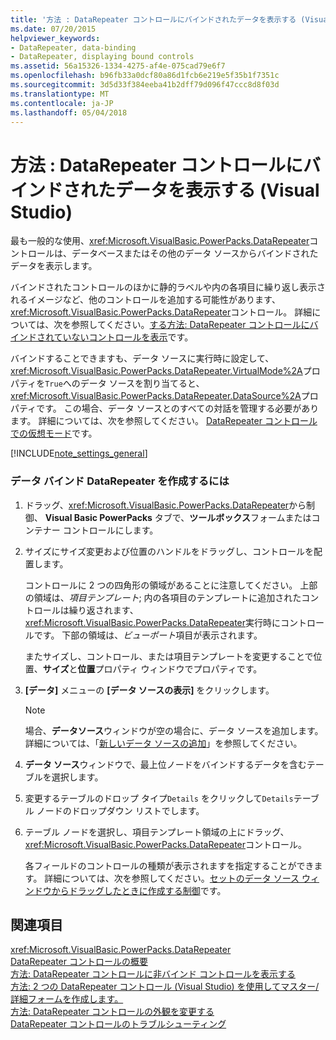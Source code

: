 ```yaml
---
title: '方法 : DataRepeater コントロールにバインドされたデータを表示する (Visual Studio)'
ms.date: 07/20/2015
helpviewer_keywords:
- DataRepeater, data-binding
- DataRepeater, displaying bound controls
ms.assetid: 56a15326-1334-4275-af4e-075cad79e6f7
ms.openlocfilehash: b96fb33a0dcf80a86d1fcb6e219e5f35b1f7351c
ms.sourcegitcommit: 3d5d33f384eeba41b2dff79d096f47ccc8d8f03d
ms.translationtype: MT
ms.contentlocale: ja-JP
ms.lasthandoff: 05/04/2018
---
```

# <a name="how-to-display-bound-data-in-a-datarepeater-control-visual-studio"></a>方法 : DataRepeater コントロールにバインドされたデータを表示する (Visual Studio)
最も一般的な使用、<xref:Microsoft.VisualBasic.PowerPacks.DataRepeater>コントロールは、データベースまたはその他のデータ ソースからバインドされたデータを表示します。  
  
 バインドされたコントロールのほかに静的ラベルや内の各項目に繰り返し表示されるイメージなど、他のコントロールを追加する可能性があります、<xref:Microsoft.VisualBasic.PowerPacks.DataRepeater>コントロール。 詳細については、次を参照してください。[する方法: DataRepeater コントロールにバインドされていないコントロールを表示](../../../visual-basic/developing-apps/windows-forms/how-to-display-unbound-controls-in-a-datarepeater-control-visual-studio.md)です。  
  
 バインドすることできますも、データ ソースに実行時に設定して、<xref:Microsoft.VisualBasic.PowerPacks.DataRepeater.VirtualMode%2A>プロパティを`True`へのデータ ソースを割り当てると、<xref:Microsoft.VisualBasic.PowerPacks.DataRepeater.DataSource%2A>プロパティです。 この場合、データ ソースとのすべての対話を管理する必要があります。 詳細については、次を参照してください。 [DataRepeater コントロールでの仮想モード](../../../visual-basic/developing-apps/windows-forms/virtual-mode-in-the-datarepeater-control-visual-studio.md)です。  
  
[!INCLUDE[note_settings_general](~/includes/note-settings-general-md.md)]  
  
### <a name="to-create-a-data-bound-datarepeater"></a>データ バインド DataRepeater を作成するには  
  
1.  ドラッグ、<xref:Microsoft.VisualBasic.PowerPacks.DataRepeater>から制御、 **Visual Basic PowerPacks**  タブで、**ツールボックス**フォームまたはコンテナー コントロールにします。  
  
2.  サイズにサイズ変更および位置のハンドルをドラッグし、コントロールを配置します。  
  
     コントロールに 2 つの四角形の領域があることに注意してください。 上部の領域は、*項目テンプレート*; 内の各項目のテンプレートに追加されたコントロールは繰り返されます、<xref:Microsoft.VisualBasic.PowerPacks.DataRepeater>実行時にコントロールです。 下部の領域は、*ビューポート*項目が表示されます。  
  
     またサイズし、コントロール、または項目テンプレートを変更することで位置、**サイズ**と**位置**プロパティ ウィンドウでプロパティです。  
  
3.  **[データ]** メニューの **[データ ソースの表示]** をクリックします。  
  
    > [!NOTE]
    >  場合、**データソース**ウィンドウが空の場合に、データ ソースを追加します。 詳細については、「[新しいデータ ソースの追加](/visualstudio/data-tools/add-new-data-sources)」を参照してください。  
  
4.  **データ ソース**ウィンドウで、最上位ノードをバインドするデータを含むテーブルを選択します。  
  
5.  変更するテーブルのドロップ タイプ`Details` をクリックして`Details`テーブル ノードのドロップダウン リストでします。  
  
6.  テーブル ノードを選択し、項目テンプレート領域の上にドラッグ、<xref:Microsoft.VisualBasic.PowerPacks.DataRepeater>コントロール。  
  
     各フィールドのコントロールの種類が表示されますを指定することができます。 詳細については、次を参照してください。[セットのデータ ソース ウィンドウからドラッグしたときに作成する制御](/visualstudio/data-tools/set-the-control-to-be-created-when-dragging-from-the-data-sources-window)です。  
  
## <a name="see-also"></a>関連項目  
 <xref:Microsoft.VisualBasic.PowerPacks.DataRepeater>  
 [DataRepeater コントロールの概要](../../../visual-basic/developing-apps/windows-forms/introduction-to-the-datarepeater-control-visual-studio.md)  
 [方法: DataRepeater コントロールに非バインド コントロールを表示する](../../../visual-basic/developing-apps/windows-forms/how-to-display-unbound-controls-in-a-datarepeater-control-visual-studio.md)  
 [方法: 2 つの DataRepeater コントロール (Visual Studio) を使用してマスター/詳細フォームを作成します。](../../../visual-basic/developing-apps/windows-forms/how-to-create-a-master-detail-form-by-using-two-datarepeater-controls.md)  
 [方法: DataRepeater コントロールの外観を変更する](../../../visual-basic/developing-apps/windows-forms/how-to-change-the-appearance-of-a-datarepeater-control-visual-studio.md)  
 [DataRepeater コントロールのトラブルシューティング](../../../visual-basic/developing-apps/windows-forms/troubleshooting-the-datarepeater-control-visual-studio.md)
